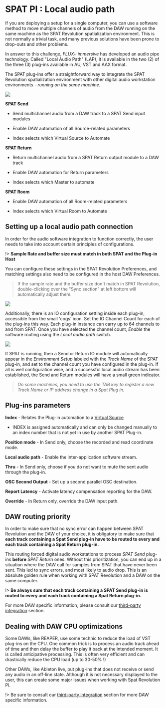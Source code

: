 # SPAT PI : Local audio path

If you are deploying a setup for a single computer, you can use a software method to move multiple channels of audio from the DAW running on the same machine as the SPAT Revolution spatialization environment.
This is not normally a trivial task, and many previous solutions have been prone to drop-outs and other problems.

In answer to this challenge, *FLUX:: immersive* has developed an audio pipe technology. Called "Local Audio Path" (LAP), it is available in the two (2) of the three (3) plug-ins available in AU, VST and AAX format.

The SPAT plug-ins offer a straightforward way to integrate the SPAT Revolution spatialization environment with other digital audio workstation environments - _running on the same machine._

![]( https://media.githubusercontent.com/media/FLUX-SE/doc_images/main/SpatR/ThirdParty/ReaperPlugins.png)

<!-- TODO: update the image ???? -->

**SPAT Send**

- Send multichannel audio from a DAW track to a SPAT Send input modules

- Enable DAW automation of all Source-related parameters

- Index selects which Virtual Source to Automate

**SPAT Return**

- Return multichannel audio from a SPAT Return output module to a DAW track

- Enable DAW automation for Return parameters

- Index selects which Master to automate


**SPAT Room**

- Enable DAW automation of all Room-related parameters

- Index selects which Virtual Room to Automate

## Setting up a local audio path connection

In order for the audio software integration to function correctly, the user needs to
take into account certain principles of configurations.

!> **Sample Rate and buffer size must match in both SPAT and the Plug-in Host**

You can configure these settings in the SPAT Revolution Preferences, and matching settings also need to be configured in the host DAW Preferences.

> If the sample rate and the buffer size don't match in SPAT Revolution, double-clicking over the "Sync section" at left bottom will automatically adjust them.  

![]( https://media.githubusercontent.com/media/FLUX-SE/doc_images/main/SpatR/ThirdParty/ReaperPluginsAdvancedPanel.png)

<!-- TODO: update the image ????-->

Additionally, there is an IO configuration setting inside each plug-in, accessible from the small 'cogs' icon.
Set the IO Channel Count for each of the plug-ins this way.
Each plug-in instance can carry up to 64 channels to and from SPAT.
Once you have selected the channel count, _Enable_ the software routing using the _Local audio path_ switch.

![]( https://media.githubusercontent.com/media/FLUX-SE/doc_images/main/SpatR/Setup/InputModuleRow.png)

If SPAT is running, then a Send or Return IO module will automatically appear in the _Environment Setup_ labeled with the _Track Name_ of the SPAT plug-in, and set to the channel count you have configured in the plug-in. If all is well configuration wise, and a successful local audio stream has been established, the Send and Return modules will have a small green indicator.

> _On some machines, you need to use the TAB key to register a new Track Name or IP address change in a Spat Plug in._

## Plug-ins parameters

**Index** - Relates the Plug-in automation to a [Virtual Source](6_Spat_Environment_6_4_Inputs_6_4_Inputs)
- INDEX is assigned automatically and can only be changed manually to an index number that is not yet in use by another SPAT Plug-in.

**Position mode** - In Send only, choose the recorded and read coordinate mode.  

**Local audio path** - Enable the inter-application software stream.

**Thru** - In Send only, choose if you do not want to mute the sent audio through the plug-in.

**OSC Second Output** - Set up a second parallel OSC destination.

**Report Latency** - Activate latency compensation reporting for the DAW.

**Override** - In Return only, override the DAW input path.

## DAW routing priority

In order to make sure that no sync error can happen between SPAT Revolution and the DAW of your choice, it is obligatory to make sure that **each track containing a Spat Send plug-in have to be routed to every and each track containing a Spat Return plug-in.**

This routing forced digital audio workstations to process *SPAT Send* plug-ins **before** *SPAT Return* ones. Without this prioritization, you can end up in a situation where the DAW call for samples from SPAT that have never been sent. This led to sync errors, and most likely to audio drop. This is an absolute golden rule when working with SPAT Revolution and a DAW on the same computer.

!> **Be always sure that each track containing a SPAT Send plug-in is routed to every and each track containing a Spat Return plug-in.**

For more DAW specific information, please consult our [third-party integration](Third_Party_Integration.md) section.

## Dealing with DAW CPU optimizations

Some DAWs, like REAPER, use some technic to reduce the load of VST plug-ins on the CPU. One common trick is to process an audio track ahead of time and then delay the buffer to play it back at the intended moment. It is called anticipative processing. This is often very efficient and can drastically reduce the CPU load (up to 30-50% !)

Other DAWs, like Ableton live, put plug-ins that does not receive or send any audio in an off-line state. Although it is not necessary displayed to the user, this can create some major issues when working with Spat Revolution PI.

!> Be sure to consult our [third-party integration](Third_Party_Integration.md) section for more DAW specific information.
